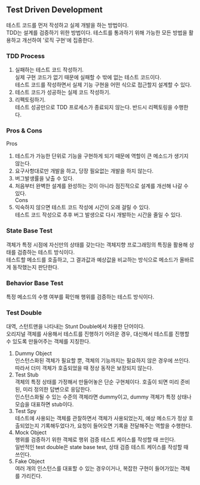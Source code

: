 ## Test Driven Development  
테스트 코드를 먼저 작성하고 실제 개발을 하는 방법이다.  
TDD는 설계를 검증하기 위한 방법이다. 테스트를 통과하기 위해 가능한 모든 방법을 활용하고 개선하여 '로직 구현'에 집중한다.  
  
  
### TDD Process  
1. 실패하는 테스트 코드 작성하기.  
실제 구현 코드가 없기 때문에 실패할 수 밖에 없는 테스트 코드이다.  
테스트 코드를 작성하면서 실제 기능 구현을 어떤 식으로 접근할지 설계할 수 있다.  
2. 테스트 코드가 성공하는 실제 코드 작성하기.  
3. 리펙토링하기.  
테스트 성공만으로 TDD 프로세스가 종료되지 않는다. 반드시 리펙토링을 수행한다.  
  
### Pros & Cons  
Pros  
1. 테스트가 가능한 단위로 기능을 구현하게 되기 때문에 역할이 큰 메소드가 생기지 않는다.  
2. 요구사항대로만 개발을 하고, 당장 필요없는 개발을 하지 않는다.  
3. 버그발생률을 낮출 수 있다.  
4. 처음부터 완벽한 설계를 완성하는 것이 아니라 점진적으로 설계를 개선해 나갈 수 있다.  
Cons  
1. 익숙하지 않으면 테스트 코드 작성에 시간이 오래 걸릴 수 있다.  
테스트 코드 작성으로 추후 버그 발생으로 다시 개발하는 시간을 줄일 수 있다.  
  
### State Base Test  
객체가 특정 시점에 자신만의 상태를 갖는다는 객체지향 프로그래밍의 특징을 활용해 상태를 검증하는 테스트 방식이다.  
테스트할 메소드를 호출하고, 그 결과값과 예상값을 비교하는 방식으로 메소드가 올바르게 동작했는지 판단한다.  
  
### Behavior Base Test  
특정 메소드의 수행 여부를 확인해 행위를 검증하는 테스트 방식이다.  
  
### Test Double  
대역, 스턴트맨을 나타내는 Stunt Double에서 차용한 단어이다.  
오리지널 객체를 사용해서 테스트를 진행하기 어려운 경우, 대신해서 테스트를 진행할 수 있도록 만들어주는 객체를 지칭한다.  
1. Dummy Object  
인스턴스화된 객체가 필요할 뿐, 객체의 기능까지는 필요하지 않은 경우에 쓰인다. 따라서 더미 객체가 호출되었을 때 정상 동작은 보장되지 않는다.  
2. Test Stub  
객체의 특정 상태를 가정해서 만들어놓은 단순 구현체이다. 호출이 되면 미리 준비된, 미리 정의한 답변으로 응답한다.  
인스턴스화될 수 있는 수준의 객체라면 dummy이고, dummy 객체가 특정 상태나 모습을 대표하면 stub이다.  
3. Test Spy  
테스트에 사용되는 객체를 관찰하면서 객체가 사용되었는지, 예상 메소드가 정상 호출되었는지 기록해두었다가, 요청이 들어오면 기록을 전달해주는 역할을 수행한다.  
4. Mock Object  
행위를 검증하기 위한 객체로 행위 검증 테스트 케이스를 작성할 때 쓰인다.  
일반적인 test double은 state base test, 상태 검증 테스트 케이스를 작성할 때 쓰인다.  
5. Fake Object  
여러 개의 인스턴스를 대표할 수 있는 경우이거나, 복잡한 구현이 들어가있는 객체를 가리킨다.  